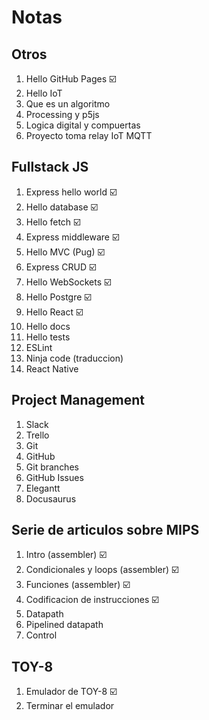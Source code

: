 # Notas

## Otros

1. Hello GitHub Pages :ballot_box_with_check:
2. Hello IoT
3. Que es un algoritmo
4. Processing y p5js
5. Logica digital y compuertas
6. Proyecto toma relay IoT MQTT

## Fullstack JS

1. Express hello world :ballot_box_with_check:
2. Hello database :ballot_box_with_check:
3. Hello fetch :ballot_box_with_check:
4. Express middleware :ballot_box_with_check:
5. Hello MVC (Pug) :ballot_box_with_check:
6. Express CRUD :ballot_box_with_check:
7. Hello WebSockets :ballot_box_with_check:
8. Hello Postgre :ballot_box_with_check:
9. Hello React :ballot_box_with_check:
10. Hello docs
11. Hello tests
12. ESLint
13. Ninja code (traduccion)
14. React Native


## Project Management

1. Slack
2. Trello
3. Git
4. GitHub
5. Git branches
6. GitHub Issues
7. Elegantt
8. Docusaurus

## Serie de articulos sobre MIPS

1. Intro (assembler) :ballot_box_with_check:
2. Condicionales y loops (assembler) :ballot_box_with_check:
3. Funciones (assembler) :ballot_box_with_check:
4. Codificacion de instrucciones :ballot_box_with_check:
5. Datapath
6. Pipelined datapath
7. Control

## TOY-8

1. Emulador de TOY-8 :ballot_box_with_check:
2. Terminar el emulador
